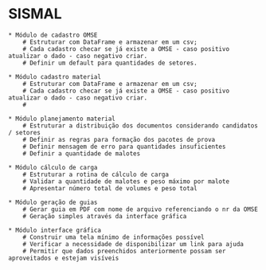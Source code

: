 # SISMAL

	* Módulo de cadastro OMSE
		# Estruturar com DataFrame e armazenar em um csv;
		# Cada cadastro checar se já existe a OMSE - caso positivo atualizar o dado - caso negativo criar.
		# Definir um default para quantidades de setores.

	* Módulo cadastro material
		# Estruturar com DataFrame e armazenar em um csv;
		# Cada cadastro checar se já existe a OMSE - caso positivo atualizar o dado - caso negativo criar.
		# 

	* Módulo planejamento material
		# Estruturar a distribuição dos documentos considerando candidatos / setores
		# Definir as regras para formação dos pacotes de prova
		# Definir mensagem de erro para quantidades insuficientes
		# Definir a quantidade de malotes

	* Módulo cálculo de carga
		# Estruturar a rotina de cálculo de carga
		# Validar a quantidade de malotes e peso máximo por malote
		# Apresentar número total de volumes e peso total

	* Módulo geração de guias
		# Gerar guia em PDF com nome de arquivo referenciando o nr da OMSE
		# Geração simples através da interface gráfica 

	* Módulo interface gráfica
		# Construir uma tela mínimo de informações possível
		# Verificar a necessidade de disponibilizar um link para ajuda
		# Permitir que dados preenchidos anteriormente possam ser aproveitados e estejam visíveis